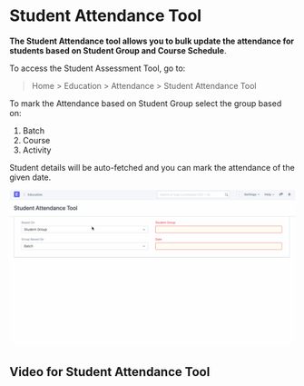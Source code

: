
# Student Attendance Tool



**The Student Attendance tool allows you to bulk update the attendance for students based on Student Group and Course Schedule**.


To access the Student Assessment Tool, go to:


> Home > Education > Attendance > Student Attendance Tool


To mark the Attendance based on Student Group select the group based on:


1. Batch
2. Course
3. Activity


Student details will be auto-fetched and you can mark the attendance of the given date.


![Student Attendance Tool](/files/education-student-attendance-tool.gif)


## Video for Student Attendance Tool










